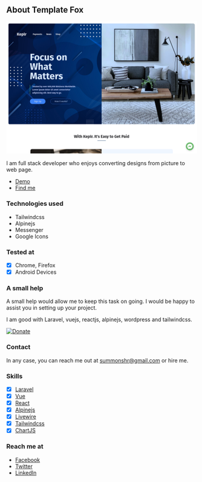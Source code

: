 ## About Template Fox

![Alt text](/screenshot.png?raw=true "Screenshot")

I am full stack developer who enjoys converting designs from picture to web page.
- [Demo](https;//keplr.surge.sh)
- [Find me](https://sumanshresth.com.np)

### Technologies used

* Tailwindcss
* Alpinejs
* Messenger
* Google Icons

### Tested at

- [x] Chrome, Firefox
- [x] Android Devices 

### A small help

A small help would allow me to keep this task on going. I would be happy to assist you in setting up your project.

I am good with Laravel, vuejs, reactjs, alpinejs, wordpress and tailwindcss.


[![Donate](https://img.shields.io/badge/Donate-PayPal-green.svg)](https://www.paypal.com/donate?business=3DMDSFCAJT376&currency_code=USD)


### Contact

In any case, you can reach me out at summonshr@gmail.com or hire me.

### Skills

- [x] [Laravel](https://laravel.com)
- [x] [Vue](https://vuejs.org)
- [x] [React](https://reactjs.org)
- [x] [Alpinejs](https://laravel-livewire.com)
- [x] [Livewire](https://laravel-livewire.com)
- [x] [Tailwindcss](https://tailwindcss.com)
- [x] [ChartJS](https://chartjs.org)

### Reach me at

- [Facebook](https://facebook.com/summonshr)
- [Twitter](https://twitter.com/monsterlaravel)
- [LinkedIn](https://www.linkedin.com/in/suman-shresth/)
